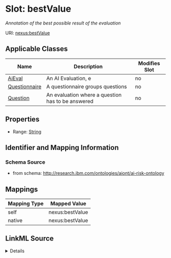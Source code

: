 

# Slot: bestValue


_Annotation of the best possible result of the evaluation_





URI: [nexus:bestValue](http://research.ibm.com/ontologies/aiont/bestValue)



<!-- no inheritance hierarchy -->





## Applicable Classes

| Name | Description | Modifies Slot |
| --- | --- | --- |
| [AiEval](AiEval.md) | An AI Evaluation, e |  no  |
| [Questionnaire](Questionnaire.md) | A questionnaire groups questions |  no  |
| [Question](Question.md) | An evaluation where a question has to be answered |  no  |







## Properties

* Range: [String](String.md)





## Identifier and Mapping Information







### Schema Source


* from schema: http://research.ibm.com/ontologies/aiont/ai-risk-ontology




## Mappings

| Mapping Type | Mapped Value |
| ---  | ---  |
| self | nexus:bestValue |
| native | nexus:bestValue |




## LinkML Source

<details>
```yaml
name: bestValue
description: Annotation of the best possible result of the evaluation
from_schema: http://research.ibm.com/ontologies/aiont/ai-risk-ontology
rank: 1000
alias: bestValue
domain_of:
- AiEval
range: string

```
</details>
